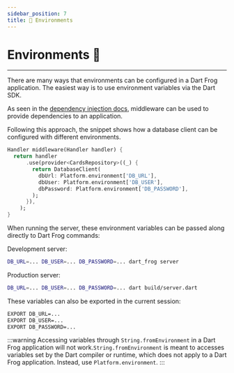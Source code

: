 ```yaml
---
sidebar_position: 7
title: 🌱 Environments
---
```


# Environments 🌱

---

There are many ways that environments can be configured in a Dart Frog application. The
easiest way is to use environment variables via the Dart SDK.

As seen in the [dependency injection docs](dependency-injection.md), middleware can be used to provide dependencies to an application.

Following this approach, the snippet shows how a database client can be configured with different environments.

```dart
Handler middleware(Handler handler) {
  return handler
      .use(provider<CardsRepository>((_) {
        return DatabaseClient(
          dbUrl: Platform.environment['DB_URL'],
          dbUser: Platform.environment['DB_USER'],
          dbPassword: Platform.environment['DB_PASSWORD'],
        );
      }),
    );
}
```

When running the server, these environment variables can be passed along directly to Dart Frog commands:

Development server:

```bash
DB_URL=... DB_USER=... DB_PASSWORD=... dart_frog server
```

Production server:

```bash
DB_URL=... DB_USER=... DB_PASSWORD=... dart build/server.dart
```

These variables can also be exported in the current session: 

```bash
EXPORT DB_URL=... 
EXPORT DB_USER=... 
EXPORT DB_PASSWORD=...
```

:::warning
Accessing variables through `String.fromEnvironment` in a Dart Frog application will not work.`String.fromEnvironment` is meant to accesses variables set by the Dart
compiler or runtime, which does not apply to a Dart Frog application. Instead, use
`Platform.environment`.
:::
